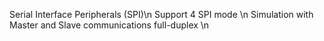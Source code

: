 Serial Interface Peripherals (SPI)\n
Support 4 SPI mode \n
Simulation with Master and Slave communications full-duplex \n
